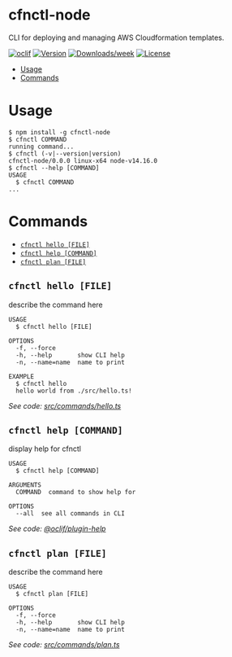 cfnctl-node
===========

CLI for deploying and managing AWS Cloudformation templates.

[![oclif](https://img.shields.io/badge/cli-oclif-brightgreen.svg)](https://oclif.io)
[![Version](https://img.shields.io/npm/v/cfnctl-node.svg)](https://npmjs.org/package/cfnctl-node)
[![Downloads/week](https://img.shields.io/npm/dw/cfnctl-node.svg)](https://npmjs.org/package/cfnctl-node)
[![License](https://img.shields.io/npm/l/cfnctl-node.svg)](https://github.com/ncronquist/cfnctl-node/blob/master/package.json)

<!-- toc -->
* [Usage](#usage)
* [Commands](#commands)
<!-- tocstop -->
# Usage
<!-- usage -->
```sh-session
$ npm install -g cfnctl-node
$ cfnctl COMMAND
running command...
$ cfnctl (-v|--version|version)
cfnctl-node/0.0.0 linux-x64 node-v14.16.0
$ cfnctl --help [COMMAND]
USAGE
  $ cfnctl COMMAND
...
```
<!-- usagestop -->
# Commands
<!-- commands -->
* [`cfnctl hello [FILE]`](#cfnctl-hello-file)
* [`cfnctl help [COMMAND]`](#cfnctl-help-command)
* [`cfnctl plan [FILE]`](#cfnctl-plan-file)

## `cfnctl hello [FILE]`

describe the command here

```
USAGE
  $ cfnctl hello [FILE]

OPTIONS
  -f, --force
  -h, --help       show CLI help
  -n, --name=name  name to print

EXAMPLE
  $ cfnctl hello
  hello world from ./src/hello.ts!
```

_See code: [src/commands/hello.ts](https://github.com/ncronquist/cfnctl-node/blob/v0.0.0/src/commands/hello.ts)_

## `cfnctl help [COMMAND]`

display help for cfnctl

```
USAGE
  $ cfnctl help [COMMAND]

ARGUMENTS
  COMMAND  command to show help for

OPTIONS
  --all  see all commands in CLI
```

_See code: [@oclif/plugin-help](https://github.com/oclif/plugin-help/blob/v3.2.2/src/commands/help.ts)_

## `cfnctl plan [FILE]`

describe the command here

```
USAGE
  $ cfnctl plan [FILE]

OPTIONS
  -f, --force
  -h, --help       show CLI help
  -n, --name=name  name to print
```

_See code: [src/commands/plan.ts](https://github.com/ncronquist/cfnctl-node/blob/v0.0.0/src/commands/plan.ts)_
<!-- commandsstop -->
